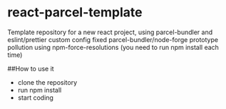 # react-parcel-template
Template repository for a new react project, using parcel-bundler and eslint/prettier custom config
fixed parcel-bundler/node-forge prototype pollution using npm-force-resolutions (you need to run npm install each time)

##How to use it

* clone the repository
* run npm install
* start coding
